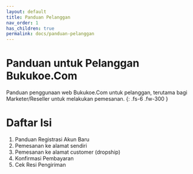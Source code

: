 ```yaml
---
layout: default
title: Panduan Pelanggan
nav_order: 1
has_children: true
permalink: docs/panduan-pelanggan
---
```


# Panduan untuk Pelanggan Bukukoe.Com

Panduan penggunaan web Bukukoe.Com untuk pelanggan, terutama bagi Marketer/Reseller untuk melakukan pemesanan.
{: .fs-6 .fw-300 }

# Daftar Isi
1. Panduan Registrasi Akun Baru
2. Pemesanan ke alamat sendiri
3. Pemesanan ke alamat customer (dropship)
4. Konfirmasi Pembayaran
5. Cek Resi Pengiriman
